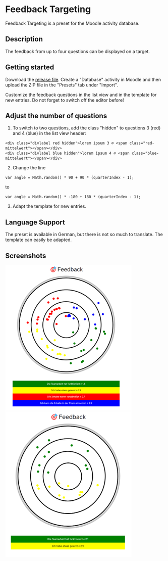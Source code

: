 # Feedback Targeting

Feedback Targeting is a preset for the Moodle activity database.

## Description

The feedback from up to four questions can be displayed on a target.

## Getting started

Download the [release file](https://github.com/fdagner/feedback-targeting__moodle-database-preset/releases). Create a "Database" activity in Moodle and then upload the ZIP file in the "Presets" tab under "Import".

Customize the feedback questions in the list view and in the template for new entries. Do not forget to switch off the editor before!

## Adjust the number of questions

1. To switch to two questions, add the class "hidden" to questions 3 (red) and 4 (blue) in the list view header:

```
<div class="divlabel red hidden">lorem ipsum 3 ⌀ <span class="red-mittelwert"></span></div>
<div class="divlabel blue hidden">lorem ipsum 4 ⌀ <span class="blue-mittelwert"></span></div>
```

2. Change the line 
```
var angle = Math.random() * 90 + 90 * (quarterIndex - 1);
```
to
```
var angle = Math.random() * -180 + 180 * (quarterIndex - 1);
```

3. Adapt the template for new entries.

## Language Support

The preset is available in German, but there is not so much to translate. The template can easily be adapted.

## Screenshots

<img width="400" alt="list view" src="/screenshots/listenansicht.png">
<img width="400" alt="list view" src="/screenshots/listenansicht2.png">
